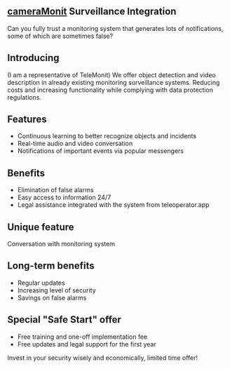 ## [cameraMonit](http://cameramonit.com) Surveillance Integration

Can you fully trust a monitoring system that generates lots of notifications, some of which are sometimes false?

## Introducing 

(I am a representative of TeleMonit)
We offer object detection and video description in already existing monitoring surveillance systems.
Reducing costs and increasing functionality while complying with data protection regulations.


## Features

- Continuous learning to better recognize objects and incidents
- Real-time audio and video conversation
- Notifications of important events via popular messengers

## Benefits

- Elimination of false alarms
- Easy access to information 24/7
- Legal assistance integrated with the system from teleoperator.app


## Unique feature

Conversation with monitoring system

## Long-term benefits

- Regular updates
- Increasing level of security
- Savings on false alarms


## Special "Safe Start" offer

- Free training and one-off implementation fee
- Free updates and legal support for the first year

Invest in your security wisely and economically, limited time offer!
